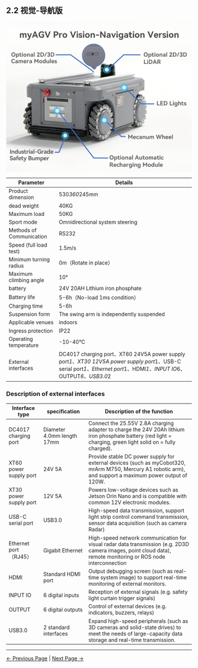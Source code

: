 ## 2.2 视觉-导航版


![](../resources/2-ProductFeature/2.2/MyAGVProNavigation.png) 

| Parameter                | Details                                                                                                                                                     |
|--------------------------|-------------------------------------------------------------------------------------------------------------------------------------------------------------|
| Product dimension	       | 530*360*245mm                                                                                                                                               |
| dead weight              | 	40KG                                                                                                                                                       |
| Maximum load             | 	50KG                                                                                                                                                       |
| Sport mode	              | Omnidirectional system steering                                                                                                                             |
| Methods of Communication | 	RS232                                                                                                                                                      |
| Speed (full load test)   | 	1.5m/s                                                                                                                                                     |
| Minimum turning radius	  | 0m（Rotate in place）                                                                                                                                         |
| Maximum climbing angle   | 	10°                                                                                                                                                        |
| battery                  | 24V 20AH Lithium iron phosphate                                                                                                                             |
| Battery life             | 	5-6h（No-load 1ms condition）                                                                                                                                |
| Charging time            | 	5-6h                                                                                                                                                       |
| Suspension form          | 	The swing arm is independently suspended                                                                                                                   |
| Applicable venues        | 	indoors                                                                                                                                                    |
| Ingress protection       | 	IP22                                                                                                                                                       |
| Operating temperature    | 	-10-40℃                                                                                                                                                    |
| External interfaces      | 	DC4017 charging port、XT60 24V5A power supply port*1、XT30 12V5A power supply port*1、USB-C serial port*1、Ethernet port*1、HDMI*1、INPUT IO*6、OUTPUT*6、USB3.0*2 |

### Description of external interfaces  

| Interface type         | specification               | Description of the function                                                                                                                                    |
|------------------------|-----------------------------|----------------------------------------------------------------------------------------------------------------------------------------------------------------|
| DC4017 charging port 	 | Diameter 4.0mm length 17mm	 | Connect the 25.55V 2.8A charging adapter to charge the 24V 20Ah lithium iron phosphate battery (red light = charging, green light solid on = fully charged).   |
| XT60 power supply port | 	24V 5A	                    | Provide stable DC power supply for external devices (such as myCobot320, mrArm M750, Mercury A1 robotic arm), and support a maximum power output of 120W.      |
| XT30 power supply port | 	12V 5A	                    | Powers low-voltage devices such as Jetson Orin Nano and is compatible with common 12V electronic modules.                                                      |
| USB-C serial port      | 	USB3.0	                    | High-speed data transmission, support light strip control command transmission, sensor data acquisition (such as camera Radar)                                 |
| Ethernet port（RJ45）    | 	Gigabit Ethernet	          | High-speed network communication for visual radar data transmission (e.g. 2D3D camera images, point cloud data), remote monitoring or ROS node interconnection |
| HDMI                   | 	Standard HDMI port         | Output debugging screen (such as real-time system image) to support real-time monitoring of external monitors.                                                 |
| INPUT IO               | 	6 digital inputs	          | Reception of external signals (e.g. safety light curtain trigger signals)                                                                                      |
| OUTPUT                 | 	6 digital outputs	         | Control of external devices (e.g. indicators, buzzers, relays)                                                                                                 |
| USB3.0 	               | 2 standard interfaces	      | Expand high-speed peripherals (such as 3D cameras and solid-state drives) to meet the needs of large-capacity data storage and real-time transmission.         |

---

[← Previous Page](2.1-BasicEdition.md) | [Next Page →](2.3-StructuralDrawing.md)
